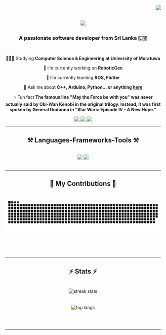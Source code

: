 <img align="right" src="https://visitor-badge.laobi.icu/badge?page_id=sanjulagathsarauom.sanjulagathsarauom" />

<h1 align="center">
    <img src="https://readme-typing-svg.herokuapp.com/?font=Righteous&size=35&center=true&vCenter=true&width=500&height=70&duration=4000&lines=Welcome+Aboard!+👋;+I'm+Sanjula+Gathsara!;" />
</h1>

<h3 align="center">A passionate software developer from Sri Lanka 🇱🇰</h3>

<br/>

<div align="center">

 👨🏼‍🎓 Studying **Computer Science & Engineering at University of Moratuwa**
 
 🤖 I’m currently working on **RoboticGen**
 
 🌱 I’m currently learning **ROS, Flutter**

💬 Ask me about **C++, Arduino, Python... or anything [here](https://github.com/sanjulagathsarauom)**

⚡ Fun fact **The famous line "May the Force be with you" was never actually said by Obi-Wan Kenobi in the original trilogy. Instead, it was first spoken by General Dodonna in "Star Wars: Episode IV - A New Hope."**

 </div>
 
<div align="center"> 
  <a href="mailto:sanjulagathsara@gmail.com">
    <img src="https://img.shields.io/badge/Gmail-333333?style=for-the-badge&logo=gmail&logoColor=red" />
  </a>
  <a href="https://www.linkedin.com/in/sanjula-gathsara/" target="_blank">
    <img src="https://img.shields.io/badge/LinkedIn-0077B5?style=for-the-badge&logo=linkedin&logoColor=white" target="_blank" />
  </a>
  <a href="https://github.com/sanjulagathsarauom" target="_blank">
     <img src="https://img.shields.io/badge/Portfolio-FF5722?style=for-the-badge&logo=todoist&logoColor=white" target="_blank" /> <!-- sqlite, safari, google-chrome are other good icon options -->
  </a>
</div>

 <hr/>
 
<h2 align="center">⚒️ Languages-Frameworks-Tools ⚒️</h2>
<br/>
<div align="center">
    <img src="https://skillicons.dev/icons?i=cpp,arduino,python,html,css,vscode,github,figma,tailwind,git,react" />
    <img src="https://skillicons.dev/icons?i=lua,nodejs,javascript,express,firebase,mongodb,c,java,ros,mysql,docker" /><br>
</div>

<br/>
<hr/>

<div align="center">
  <h2>🐍 My Contributions 🐍</h2>
  <br>
  <img alt="snake eating my contributions" src="https://raw.githubusercontent.com/sanjulagathsarauom/sanjulagathsarauom/output/github-contribution-grid-snake.svg" />
  
  <br/><br/><br/>
</div>

<hr/>

<h2 align="center">⚡ Stats ⚡</h2>
<br>
<div align=center>
 <img width=390 src="https://streak-stats.demolab.com?user=sanjulagathsarauom&theme=dark" alt="streak stats"/>
 <!-- <img width=390 src="https://github-readme-stats.vercel.app/api?username=sanjulagathsarauom&count_private=true&show_icons=true&theme=react&rank_icon=github&border_radius=10" alt="readme stats" /> -->
  <br/>
<br/><br/>
  <img width=325 align="center" src="https://github-readme-stats.vercel.app/api/top-langs/?username=sanjulagathsarauom&hide=HTML&langs_count=8&layout=compact&theme=react&border_radius=10&size_weight=0.5&count_weight=0.5&exclude_repo=github-readme-stats" alt="top langs" />
</div>

<br/><br/>

<hr/>
